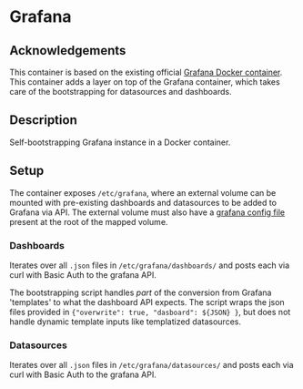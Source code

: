# Grafana

## Acknowledgements
This container is based on the existing official [Grafana Docker container](https://github.com/grafana/grafana-docker). This container adds a layer on top of the Grafana container, which takes care of the bootstrapping for datasources and dashboards.

## Description
Self-bootstrapping Grafana instance in a Docker container.

## Setup
The container exposes `/etc/grafana`, where an external volume can be mounted with pre-existing dashboards and datasources to be added to Grafana via API. The external volume must also have a [grafana config file](http://docs.grafana.org/installation/configuration/) present at the root of the mapped volume.

### Dashboards
Iterates over all `.json` files in `/etc/grafana/dashboards/` and posts each via curl with Basic Auth to the grafana API.

The bootstrapping script handles _part_ of the conversion from Grafana 'templates' to what the dashboard API expects. The script wraps the json files provided in `{"overwrite": true, "dasboard": ${JSON} }`, but does not handle dynamic template inputs like templatized datasources.

### Datasources
Iterates over all `.json` files in `/etc/grafana/datasources/` and posts each via curl with Basic Auth to the grafana API.
